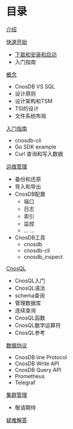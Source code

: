 # 目录

<!--本目录为重构后的目录
1. 参考内容
    https://influxdb-v1-docs-cn.cnosdb.com/
    https://www.cnosdb.com/
    https://docs.influxdata.com/influxdb/v1.8/
2. 替换文档中所有的到的所有示例数据，例如 NOAA_water_database，foodships以及Devops数据 
3. 新的示例数据，由@ailunyegeer提供，参考的是中国海洋站一些[台站的数据](http://mds.nmdis.org.cn/pages/dataViewDetail.html?dataSetId=4-1)
4. 未来的最新文档只放在latest目录下，历史文档不会被更新
-->

[介绍]()

[快速开始]()

- [下载和安装和启动](download_install_run.md)
  <!--Ubuntu/debain， Mac OS， CentOS/Rathat，Windows， Docker， k8s） -->
- 入门指南
  <!-- Link to 入门指南.cnosdb-cli -->

[概念]()

- CnosDB VS SQL
- 设计原则
- 设计架构和TSM
- TSI的设计
- 文件系统布局

[入门指南]()
- cnosdb-cli
  <!-- 导入数据到数据库，Link to CnosQL入门  -->
- Go SDK example 
- Curl 查询和写入数据

[运维管理]()
- 备份和还原
- 导入和导出
- CnosDB配置
  - 端口
  - 日志
  - 索引
  - 监控
  - … …
- CnosDB工具
  - cnosdb
  - cnosdb-cli
  - cnosdb_inspect

[CnosQL]()
- CnosQL入门
- CnosQL语法
- schema查询
- 管理数据库
- 连续查询
- CnosQL函数
- CnosQL数学运算符
- CnosQL参考

[数据协议]()
- CnosDB line Protocol
- CnosDB Write API
- CnosDB Query API
- Prometheus
- Telegraf

[集群管理]()
- 敬请期待

[疑难解答]()

